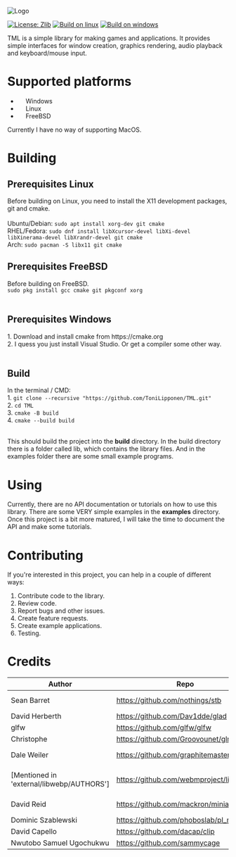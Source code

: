 ![Logo](https://user-images.githubusercontent.com/86045205/139578779-10c9f5cc-1185-4a45-a500-09b9c02be1ff.png)

[![License: Zlib](https://img.shields.io/badge/License-Zlib-red.svg)](https://opensource.org/licenses/Zlib)
[![Build on linux](https://github.com/ToniLipponen/TML/actions/workflows/build_linux.yml/badge.svg?branch=master)](https://github.com/ToniLipponen/TML/actions/workflows/build_linux.yml)
[![Build on windows](https://github.com/ToniLipponen/TML/actions/workflows/build_windows.yml/badge.svg?branch=master)](https://github.com/ToniLipponen/TML/actions/workflows/build_windows.yml)

TML is a simple library for making games and applications. It provides simple interfaces for window creation, graphics rendering, audio playback and keyboard/mouse input. 

# Supported platforms
- <img src="https://upload.wikimedia.org/wikipedia/commons/thumb/0/0a/Unofficial_Windows_logo_variant_-_2002–2012_%28Multicolored%29.svg/1161px-Unofficial_Windows_logo_variant_-_2002–2012_%28Multicolored%29.svg.png" width=14 height=14> Windows
- <img src="https://upload.wikimedia.org/wikipedia/commons/thumb/3/35/Tux.svg/1200px-Tux.svg.png" width=14 height=14> Linux
- <img src="https://seeklogo.com/images/F/freebsd-logo-542DF4765A-seeklogo.com.png" width=14 height=14> FreeBSD


Currently I have no way of supporting MacOS.

# Building

<h2>Prerequisites Linux</h2>
Before building on Linux, you need to install the X11 development packages, git and cmake.<br><br>
Ubuntu/Debian: <code>sudo apt install xorg-dev git cmake</code><br>
RHEL/Fedora: <code>sudo dnf install libXcursor-devel libXi-devel libXinerama-devel libXrandr-devel git cmake</code><br>
Arch: <code>sudo pacman -S libx11 git cmake</code>

<h2>Prerequisites FreeBSD</h2>
Before building on FreeBSD.<br>
<code>sudo pkg install gcc cmake git pkgconf xorg</code><br><br>

<h2>Prerequisites Windows</h2>
1. Download and install cmake from https://cmake.org<br>
2. I quess you just install Visual Studio. Or get a compiler some other way.<br><br>

<h2>Build</h2>
In the terminal / CMD:<br>
1. <code>git clone --recursive "https://github.com/ToniLipponen/TML.git"</code><br>
2. <code>cd TML</code><br>
3. <code>cmake -B build</code><br>
4. <code>cmake --build build</code><br><br>

This should build the project into the <b>build</b> directory. In the build directory there is a folder called lib, which contains the library files. And in the examples folder there are some small example programs.

# Using
Currently, there are no API documentation or tutorials on how to use this library. There are some VERY simple examples in the <b>examples</b> directory. Once this project is a bit more matured, I will take the time to document the API and make some tutorials.

# Contributing
If you're interested in this project, you can help in a couple of different ways:

1. Contribute code to the library.
2. Review code.
3. Report bugs and other issues.
4. Create feature requests.
5. Create example applications.
6. Testing.

# Credits
|Author|Repo|Library|License|
|------|----|---|-------|
|Sean Barret|https://github.com/nothings/stb|stb libraries|Public Domain|
|David Herberth|https://github.com/Dav1dde/glad|glad|MIT|
|glfw|https://github.com/glfw/glfw|glfw|Zlib|
|Christophe|https://github.com/Groovounet/glm|glm|MIT|
|Dale Weiler|https://github.com/graphitemaster/incbin|incbin|Unlicense License|
|[Mentioned in 'external/libwebp/AUTHORS']|https://github.com/webmproject/libwebp/|libwebp|BSD 3-clause License|
|David Reid|https://github.com/mackron/miniaudio|miniaudio|Public Domain|
|Dominic Szablewski|https://github.com/phoboslab/pl_mpeg|pl_mpeg|MIT|
|David Capello|https://github.com/dacap/clip|clip|MIT|
|Nwutobo Samuel Ugochukwu|https://github.com/sammycage|lunasvg|MIT|
